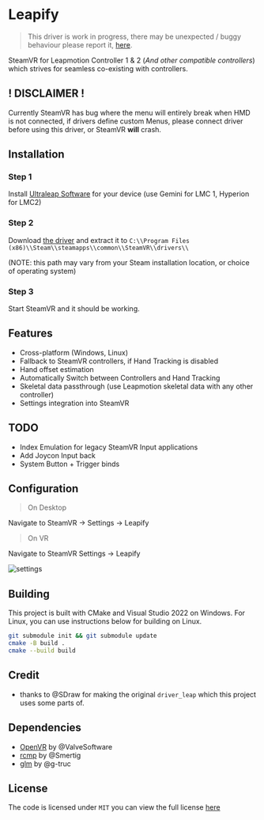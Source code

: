 # Leapify

> This driver is work in progress, there may be unexpected / buggy behaviour please report it, [here](https://github.com/Nyabsi/driver_leapify/issues).

SteamVR for Leapmotion Controller 1 & 2 (*And other compatible controllers*) which strives for seamless co-existing with controllers.

## ! DISCLAIMER !

Currently SteamVR has bug where the menu will entirely break when HMD is not connected, if drivers define custom Menus, please connect driver before using this driver, or SteamVR **will** crash.

## Installation

### Step 1

Install [Ultraleap Software](https://developer.leapmotion.com/tracking-software-download) for your device (use Gemini for LMC 1, Hyperion for LMC2)

### Step 2

Download [the driver](https://github.com/Nyabsi/driver_leap/releases) and extract it to `C:\\Program Files (x86)\\Steam\\steamapps\\common\\SteamVR\\drivers\\` 

(NOTE: this path may vary from your Steam installation location, or choice of operating system)

### Step 3

Start SteamVR and it should be working.

## Features

- Cross-platform (Windows, Linux)
- Fallback to SteamVR controllers, if Hand Tracking is disabled
- Hand offset estimation
- Automatically Switch between Controllers and Hand Tracking
- Skeletal data passthrough (use Leapmotion skeletal data with any other controller)
- Settings integration into SteamVR

## TODO

- Index Emulation for legacy SteamVR Input applications
- Add Joycon Input back
- System Button + Trigger binds

## Configuration

> On Desktop

Navigate to SteamVR -> Settings -> Leapify

> On VR

Navigate to SteamVR Settings -> Leapify

![settings](https://github.com/user-attachments/assets/d3bb0dcf-863d-48ff-b028-b53fffc6d3e9)

## Building

This project is built with CMake and Visual Studio 2022 on Windows. For Linux, you can use instructions below for building on Linux.

```sh
git submodule init && git submodule update
cmake -B build .
cmake --build build
```

## Credit

- thanks to @SDraw for making the original `driver_leap` which this project uses some parts of.


## Dependencies

- [OpenVR](https://github.com/ValveSoftware/openvr) by @ValveSoftware
- [rcmp](https://github.com/Smertig/rcmp) by @Smertig
- [glm](https://github.com/g-truc/glm) by @g-truc

## License

The code is licensed under `MIT` you can view the full license [here](LICENSE)
